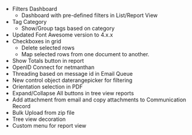 - Filters Dashboard
	- Dashboard with pre-defined filters in List/Report View
- Tag Category
	- Show/Group tags based on category
- Updated Font Awesome version to 4.x.x
- Checkboxes in grid
	- Delete selected rows
	- Map selected rows from one document to another.
- Show Totals button in report
- OpenID Connect for netmanthan
- Threading based on message id in Email Queue
- New control object daterangepicker for filtering
- Orientation selection in PDF
- Expand/Collapse All buttons in tree view reports
- Add attachment from email and copy attachments to Communication Record
- Bulk Upload from zip file
- Tree view decoration
- Custom menu for report view
